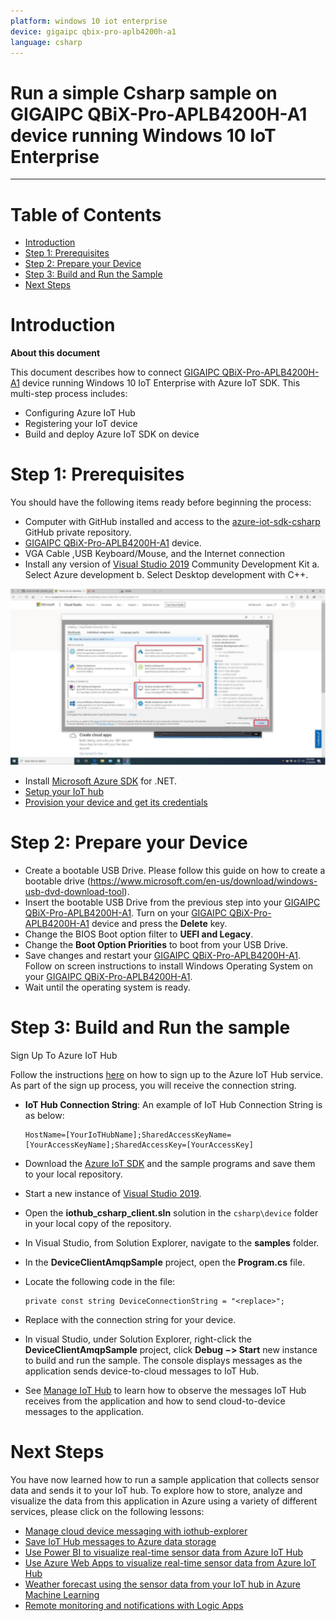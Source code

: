 ```yaml
---
platform: windows 10 iot enterprise
device: gigaipc qbix-pro-aplb4200h-a1
language: csharp
---
```


Run a simple Csharp sample on GIGAIPC QBiX-Pro-APLB4200H-A1 device running Windows 10 IoT Enterprise
===
---

# Table of Contents

-   [Introduction](#Introduction)
-   [Step 1: Prerequisites](#Prerequisites)
-   [Step 2: Prepare your Device](#PrepareDevice)
-   [Step 3: Build and Run the Sample](#Build)
-   [Next Steps](#NextSteps)

<a name="Introduction"></a>
# Introduction

**About this document**

This document describes how to connect [GIGAIPC QBiX-Pro-APLB4200H-A1](http://www.gigaipc.com/) device running Windows 10 IoT Enterprise with Azure IoT SDK. This multi-step process includes:
-   Configuring Azure IoT Hub
-   Registering your IoT device
-   Build and deploy Azure IoT SDK on device

<a name="Prerequisites"></a>
# Step 1: Prerequisites

You should have the following items ready before beginning the process:


-   Computer with GitHub installed and access to the [azure-iot-sdk-csharp](https://github.com/Azure/azure-iot-sdk-csharp) GitHub private repository.
-   [GIGAIPC QBiX-Pro-APLB4200H-A1](http://www.gigaipc.com/) device.
-   VGA Cable ,USB Keyboard/Mouse, and the Internet connection
-   Install any version of [Visual Studio 2019](https://www.visualstudio.com/downloads/) Community Development Kit
		a. Select Azure development
		b. Select Desktop development with C++.

 ![](./media/QBiX-Pro-APLB4200H-A1/1.png)

-   Install [Microsoft Azure SDK](http://www.microsoft.com/download/details.aspx?id=48178) for .NET.
-   [Setup your IoT hub](https://catalog.azureiotsolutions.com/docs?title=Azure/azure-iot-device-ecosystem/setup_iothub)
-   [Provision your device and get its credentials](https://catalog.azureiotsolutions.com/docs?title=Azure/azure-iot-device-ecosystem/manage_iot_hub)

<a name="PrepareDevice"></a>
# Step 2: Prepare your Device

-   Create a bootable USB Drive. Please follow this guide on how to create a bootable drive (<https://www.microsoft.com/en-us/download/windows-usb-dvd-download-tool>).
-   Insert the bootable USB Drive from the previous step into your [GIGAIPC QBiX-Pro-APLB4200H-A1](http://www.gigaipc.com/). Turn on your [GIGAIPC QBiX-Pro-APLB4200H-A1](http://www.gigaipc.com/) device and press the **Delete** key.
-   Change the BIOS Boot option filter to **UEFI and Legacy**.
-   Change the **Boot Option Priorities** to boot from your USB Drive.
-   Save changes and restart your [GIGAIPC QBiX-Pro-APLB4200H-A1](http://www.gigaipc.com/). Follow on screen instructions to install Windows Operating System on your [GIGAIPC QBiX-Pro-APLB4200H-A1](http://www.gigaipc.com/).
-   Wait until the operating system is ready.

<a name="Build"></a>
# Step 3: Build and Run the sample

Sign Up To Azure IoT Hub

Follow the instructions [here](https://account.windowsazure.com/signup?offer=ms-azr-0044p) on how to sign up to the Azure IoT Hub service.
As part of the sign up process, you will receive the connection string.

-   **IoT Hub Connection String**: An example of IoT Hub Connection String is as below:

        HostName=[YourIoTHubName];SharedAccessKeyName=[YourAccessKeyName];SharedAccessKey=[YourAccessKey]

-   Download the [Azure IoT SDK](https://github.com/Azure/azure-iot-sdk-csharp) and the sample programs and save them to your local repository.
-   Start a new instance of [Visual Studio 2019](https://www.visualstudio.com/downloads/).
-   Open the **iothub\_csharp\_client.sln** solution in the `csharp\device` folder in your local copy of the repository.
-   In Visual Studio, from Solution Explorer, navigate to the **samples** folder.
-   In the **DeviceClientAmqpSample** project, open the **Program.cs** file.
-   Locate the following code in the file:

        private const string DeviceConnectionString = "<replace>";

-   Replace <replace> with the connection string for your device.
-   In visual Studio, under Solution Explorer, right-click the **DeviceClientAmqpSample** project, click **Debug −> Start** new instance to build and run the sample. The console displays messages as the application sends device-to-cloud messages to IoT Hub.
-   See [Manage IoT Hub](https://catalog.azureiotsolutions.com/docs?title=Azure/azure-iot-device-ecosystem/manage_iot_hub) to learn how to observe the messages IoT Hub receives from the application and how to send cloud-to-device messages to the application.

<a name="NextSteps"></a>
# Next Steps

You have now learned how to run a sample application that collects sensor data and sends it to your IoT hub. To explore how to store, analyze and visualize the data from this application in Azure using a variety of different services, please click on the following lessons:

-   [Manage cloud device messaging with iothub-explorer]
-   [Save IoT Hub messages to Azure data storage]
-   [Use Power BI to visualize real-time sensor data from Azure IoT Hub]
-   [Use Azure Web Apps to visualize real-time sensor data from Azure IoT Hub]
-   [Weather forecast using the sensor data from your IoT hub in Azure Machine Learning]
-   [Remote monitoring and notifications with Logic Apps]   

[Manage cloud device messaging with iothub-explorer]: https://docs.microsoft.com/en-us/azure/iot-hub/iot-hub-explorer-cloud-device-messaging
[Save IoT Hub messages to Azure data storage]: https://docs.microsoft.com/en-us/azure/iot-hub/iot-hub-store-data-in-azure-table-storage
[Use Power BI to visualize real-time sensor data from Azure IoT Hub]: https://docs.microsoft.com/en-us/azure/iot-hub/iot-hub-live-data-visualization-in-power-bi
[Use Azure Web Apps to visualize real-time sensor data from Azure IoT Hub]: https://docs.microsoft.com/en-us/azure/iot-hub/iot-hub-live-data-visualization-in-web-apps
[Weather forecast using the sensor data from your IoT hub in Azure Machine Learning]: https://docs.microsoft.com/en-us/azure/iot-hub/iot-hub-weather-forecast-machine-learning
[Remote monitoring and notifications with Logic Apps]: https://docs.microsoft.com/en-us/azure/iot-hub/iot-hub-monitoring-notifications-with-azure-logic-apps
[setup-devbox-windows]: https://github.com/Azure/azure-iot-sdk-csharp/blob/master/doc/devbox_setup.md
[lnk-setup-iot-hub]: ../setup_iothub.md
[lnk-manage-iot-hub]: ../manage_iot_hub.md
